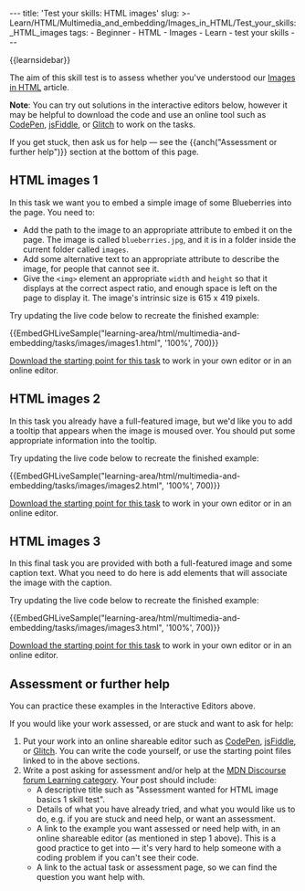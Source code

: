--- title: 'Test your skills: HTML images' slug: &gt;- Learn/HTML/Multimedia\_and\_embedding/Images\_in\_HTML/Test\_your\_skills:\_HTML\_images tags: - Beginner - HTML - Images - Learn - test your skills ---

{{learnsidebar}}

The aim of this skill test is to assess whether you've understood our [Images in HTML](/en-US/docs/Learn/HTML/Multimedia_and_embedding/Images_in_HTML) article.

**Note**: You can try out solutions in the interactive editors below, however it may be helpful to download the code and use an online tool such as [CodePen](https://codepen.io/), [jsFiddle](https://jsfiddle.net/), or [Glitch](https://glitch.com/) to work on the tasks.  
  
If you get stuck, then ask us for help — see the {{anch("Assessment or further help")}} section at the bottom of this page.

HTML images 1
-------------

In this task we want you to embed a simple image of some Blueberries into the page. You need to:

-   Add the path to the image to an appropriate attribute to embed it on the page. The image is called `blueberries.jpg`, and it is in a folder inside the current folder called `images`.
-   Add some alternative text to an appropriate attribute to describe the image, for people that cannot see it.
-   Give the `<img>` element an appropriate `width` and `height` so that it displays at the correct aspect ratio, and enough space is left on the page to display it. The image's intrinsic size is 615 x 419 pixels.

Try updating the live code below to recreate the finished example:

{{EmbedGHLiveSample("learning-area/html/multimedia-and-embedding/tasks/images/images1.html", '100%', 700)}}

[Download the starting point for this task](https://github.com/mdn/learning-area/tree/master/html/multimedia-and-embedding/tasks/images/images1-download.html) to work in your own editor or in an online editor.

HTML images 2
-------------

In this task you already have a full-featured image, but we'd like you to add a tooltip that appears when the image is moused over. You should put some appropriate information into the tooltip.

Try updating the live code below to recreate the finished example:

{{EmbedGHLiveSample("learning-area/html/multimedia-and-embedding/tasks/images/images2.html", '100%', 700)}}

[Download the starting point for this task](https://github.com/mdn/learning-area/tree/master/html/multimedia-and-embedding/tasks/images/images2-download.html) to work in your own editor or in an online editor.

HTML images 3
-------------

In this final task you are provided with both a full-featured image and some caption text. What you need to do here is add elements that will associate the image with the caption.

Try updating the live code below to recreate the finished example:

{{EmbedGHLiveSample("learning-area/html/multimedia-and-embedding/tasks/images/images3.html", '100%', 700)}}

[Download the starting point for this task](https://github.com/mdn/learning-area/tree/master/html/multimedia-and-embedding/tasks/images/images3-download.html) to work in your own editor or in an online editor.

Assessment or further help
--------------------------

You can practice these examples in the Interactive Editors above.

If you would like your work assessed, or are stuck and want to ask for help:

1.  Put your work into an online shareable editor such as [CodePen](https://codepen.io/), [jsFiddle](https://jsfiddle.net/), or [Glitch](https://glitch.com/). You can write the code yourself, or use the starting point files linked to in the above sections.
2.  Write a post asking for assessment and/or help at the <a href="https://discourse.mozilla.org/c/mdn/learn" class="external external-icon">MDN Discourse forum Learning category</a>. Your post should include:
    -   A descriptive title such as "Assessment wanted for HTML image basics 1 skill test".
    -   Details of what you have already tried, and what you would like us to do, e.g. if you are stuck and need help, or want an assessment.
    -   A link to the example you want assessed or need help with, in an online shareable editor (as mentioned in step 1 above). This is a good practice to get into — it's very hard to help someone with a coding problem if you can't see their code.
    -   A link to the actual task or assessment page, so we can find the question you want help with.
